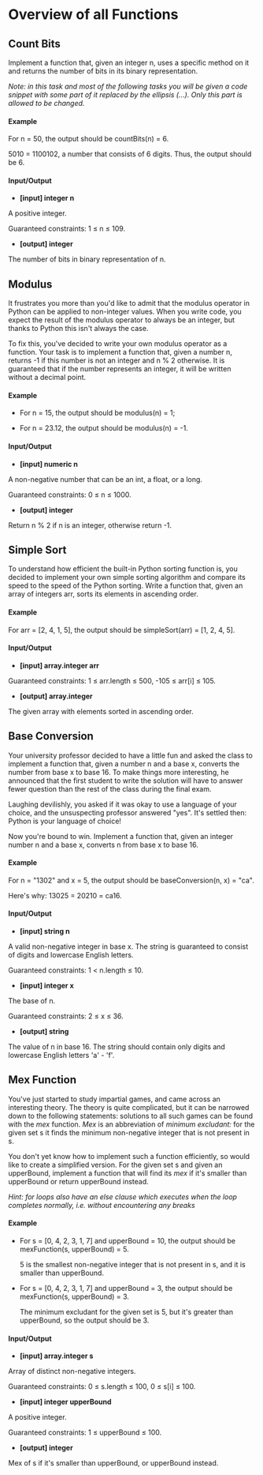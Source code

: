 # Overview of all Functions

## Count Bits

Implement a function that, given an integer n, uses a specific method on it and returns the number of bits in its binary representation.

*Note: in this task and most of the following tasks you will be given a code snippet with some part of it replaced by the ellipsis (...). Only this part is allowed to be changed.*

#### Example

For n = 50, the output should be
countBits(n) = 6.

5010 = 1100102, a number that consists of 6 digits. Thus, the output should be 6.

#### Input/Output

* **[input] integer n**

A positive integer.

Guaranteed constraints:
1 ≤ n ≤ 109.

* **[output] integer**

The number of bits in binary representation of n.

## Modulus

It frustrates you more than you'd like to admit that the modulus operator in Python can be applied to non-integer values. When you write code, you expect the result of the modulus operator to always be an integer, but thanks to Python this isn't always the case.

To fix this, you've decided to write your own modulus operator as a function. Your task is to implement a function that, given a number n, returns -1 if this number is not an integer and n % 2 otherwise. It is guaranteed that if the number represents an integer, it will be written without a decimal point.

#### Example

* For n = 15, the output should be
  modulus(n) = 1;

* For n = 23.12, the output should be
  modulus(n) = -1.

#### Input/Output

* **[input] numeric n**

A non-negative number that can be an int, a float, or a long.

Guaranteed constraints:
0 ≤ n ≤ 1000.

* **[output] integer**

Return n % 2 if n is an integer, otherwise return -1.

## Simple Sort

To understand how efficient the built-in Python sorting function is, you decided to implement your own simple sorting algorithm and compare its speed to the speed of the Python sorting. Write a function that, given an array of integers arr, sorts its elements in ascending order.

#### Example

For arr = [2, 4, 1, 5], the output should be
simpleSort(arr) = [1, 2, 4, 5].

#### Input/Output

* **[input] array.integer arr**

Guaranteed constraints:
1 ≤ arr.length ≤ 500,
-105 ≤ arr[i] ≤ 105.

* **[output] array.integer**

The given array with elements sorted in ascending order.

## Base Conversion

Your university professor decided to have a little fun and asked the class to implement a function that, given a number n and a base x, converts the number from base x to base 16. To make things more interesting, he announced that the first student to write the solution will have to answer fewer question than the rest of the class during the final exam.

Laughing devilishly, you asked if it was okay to use a language of your choice, and the unsuspecting professor answered "yes". It's settled then: Python is your language of choice!

Now you're bound to win. Implement a function that, given an integer number n and a base x, converts n from base x to base 16.

#### Example

For n = "1302" and x = 5, the output should be
baseConversion(n, x) = "ca".

Here's why:
13025 = 20210 = ca16.

#### Input/Output

* **[input] string n**

A valid non-negative integer in base x. The string is guaranteed to consist of digits and lowercase English letters.

Guaranteed constraints:
1 < n.length ≤ 10.

* **[input] integer x**

The base of n.

Guaranteed constraints:
2 ≤ x ≤ 36.

* **[output] string**

The value of n in base 16. The string should contain only digits and lowercase English letters 'a' - 'f'.

## Mex Function

You've just started to study impartial games, and came across an interesting theory. The theory is quite complicated, but it can be narrowed down to the following statements: solutions to all such games can be found with the *mex* function. *Mex* is an abbreviation of *minimum excludant:* for the given set s it finds the minimum non-negative integer that is not present in s.

You don't yet know how to implement such a function efficiently, so would like to create a simplified version. For the given set s and given an upperBound, implement a function that will find its *mex* if it's smaller than upperBound or return upperBound instead.

*Hint: for loops also have an else clause which executes when the loop completes normally, i.e. without encountering any breaks*

#### Example

* For s = [0, 4, 2, 3, 1, 7] and upperBound = 10,
  the output should be
  mexFunction(s, upperBound) = 5.

  5 is the smallest non-negative integer that is not present in s, and it is smaller than upperBound.

* For s = [0, 4, 2, 3, 1, 7] and upperBound = 3,
  the output should be
  mexFunction(s, upperBound) = 3.

  The minimum excludant for the given set is 5, but it's greater than upperBound, so the output should be 3.

#### Input/Output

* **[input] array.integer s**

Array of distinct non-negative integers.

Guaranteed constraints:
0 ≤ s.length ≤ 100,
0 ≤ s[i] ≤ 100.

* **[input] integer upperBound**

A positive integer.

Guaranteed constraints:
1 ≤ upperBound ≤ 100.

* **[output] integer**

Mex of s if it's smaller than upperBound, or upperBound instead.